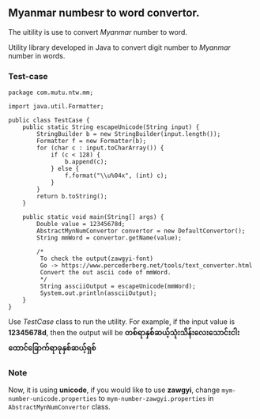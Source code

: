 ## Myanmar numbesr to word convertor.

The uitility is use to convert *Myanmar* number to word. 

Utility library developed in Java to convert digit number to *Myanmar* number in words.

### Test-case

	package com.mutu.ntw.mm;

	import java.util.Formatter;

	public class TestCase {
		public static String escapeUnicode(String input) {
			StringBuilder b = new StringBuilder(input.length());
			Formatter f = new Formatter(b);
			for (char c : input.toCharArray()) {
				if (c < 128) {
					b.append(c);
				} else {
					f.format("\\u%04x", (int) c);
				}
			}
			return b.toString();
		}

		public static void main(String[] args) {
			Double value = 12345678d;
			AbstractMynNumConvertor convertor = new DefaultConvertor();
			String mmWord = convertor.getName(value);
			
			/*
			 To check the output(zawgyi-font) 
			 Go -> https://www.percederberg.net/tools/text_converter.html
			 Convert the out ascii code of mmWord.
			 */
			 String assciiOutput = escapeUnicode(mmWord);
			 System.out.println(assciiOutput);
		}
	}

Use *TestCase* class to run the utility.
For example, if the input value is **12345678d**, then the output will be **တစ်ရာနှစ်ဆယ့်သုံးသိန်းလေးသောင်းငါးထောင်ခြောက်ရာခုနှစ်ဆယ့်ရှစ်**

### Note

Now, it is using **unicode**, if you would like to use **zawgyi**, change `mym-number-unicode.properties` to `mym-number-zawgyi.properties` in `AbstractMynNumConvertor` class.
